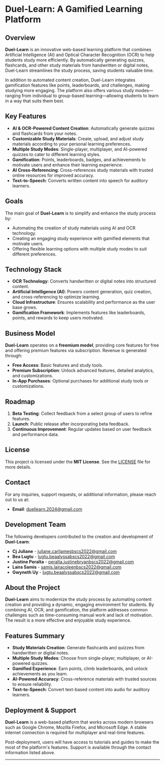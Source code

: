 # Duel-Learn: A Gamified Learning Platform

## Overview

**Duel-Learn** is an innovative web-based learning platform that combines Artificial Intelligence (AI) and Optical Character Recognition (OCR) to help students study more efficiently. By automatically generating quizzes, flashcards, and other study materials from handwritten or digital notes, Duel-Learn streamlines the study process, saving students valuable time.

In addition to automated content creation, Duel-Learn integrates gamification features like points, leaderboards, and challenges, making studying more engaging. The platform also offers various study modes—ranging from individual to group-based learning—allowing students to learn in a way that suits them best.

## Key Features

- **AI & OCR-Powered Content Creation**: Automatically generate quizzes and flashcards from your notes.
- **Customizable Study Materials**: Create, upload, and adjust study materials according to your personal learning preferences.
- **Multiple Study Modes**: Single-player, multiplayer, and AI-powered quizzes to cater to different learning styles.
- **Gamification**: Points, leaderboards, badges, and achievements to motivate users and enhance their learning experience.
- **AI Cross-Referencing**: Cross-references study materials with trusted online resources for improved accuracy.
- **Text-to-Speech**: Converts written content into speech for auditory learners.

## Goals

The main goal of **Duel-Learn** is to simplify and enhance the study process by:

- Automating the creation of study materials using AI and OCR technology.
- Creating an engaging study experience with gamified elements that motivate users.
- Offering flexible learning options with multiple study modes to suit different preferences.

## Technology Stack

- **OCR Technology**: Converts handwritten or digital notes into structured content.
- **Artificial Intelligence (AI)**: Powers content generation, quiz creation, and cross-referencing to optimize learning.
- **Cloud Infrastructure**: Ensures scalability and performance as the user base grows.
- **Gamification Framework**: Implements features like leaderboards, points, and rewards to keep users motivated.

## Business Model

**Duel-Learn** operates on a **freemium model**, providing core features for free and offering premium features via subscription. Revenue is generated through:

- **Free Access**: Basic features and study tools.
- **Premium Subscription**: Unlock advanced features, detailed analytics, and customizations.
- **In-App Purchases**: Optional purchases for additional study tools or customizations.

## Roadmap

1. **Beta Testing**: Collect feedback from a select group of users to refine features.
2. **Launch**: Public release after incorporating beta feedback.
3. **Continuous Improvement**: Regular updates based on user feedback and performance data.

## License

This project is licensed under the **MIT License**. See the [LICENSE](LICENSE) file for more details.

## Contact

For any inquiries, support requests, or additional information, please reach out to us at:

- **Email**: [duellearn.2024@gmail.com](mailto:duellearn.2024@gmail.com)

## Development Team

The following developers contributed to the creation and development of **Duel-Learn**:

- **Cj Juliane** - [juliane.carljamesbscs2022@gmail.com](mailto:juliane.carljamesbscs2022@gmail.com)
- **Bea Lugtu** - [lugtu.beaalyssabscs2022@gmail.com](mailto:lugtu.beaalyssabscs2022@gmail.com)
- **Justine Peralta** - [peralta.justinebryanbscs2022@gmail.com](mailto:peralta.justinebryanbscs2022@gmail.com)
- **Laira Samis** - [samis.lairacoleenbscs2022@gmail.com](mailto:samis.lairacoleenbscs2022@gmail.com)
- **Gwyneth Uy** - [lugtu.beaalyssabscs2022@gmail.com](mailto:lugtu.beaalyssabscs2022@gmail.com)

## About the Project

**Duel-Learn** aims to modernize the study process by automating content creation and providing a dynamic, engaging environment for students. By combining AI, OCR, and gamification, the platform addresses common challenges such as time-consuming manual work and lack of motivation. The result is a more effective and enjoyable study experience.

## Features Summary

- **Study Materials Creation**: Generate flashcards and quizzes from handwritten or digital notes.
- **Multiple Study Modes**: Choose from single-player, multiplayer, or AI-powered quizzes.
- **Gamified Experience**: Earn points, climb leaderboards, and unlock achievements as you learn.
- **AI-Powered Accuracy**: Cross-reference materials with trusted sources to ensure reliability.
- **Text-to-Speech**: Convert text-based content into audio for auditory learners.

## Deployment & Support

**Duel-Learn** is a web-based platform that works across modern browsers such as Google Chrome, Mozilla Firefox, and Microsoft Edge. A stable internet connection is required for multiplayer and real-time features.

Post-deployment, users will have access to tutorials and guides to make the most of the platform's features. Support is available through the contact information listed above.

---
